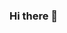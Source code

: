 ### Hi there 👋

<!--
**JeathRahmatUllah/JeathRahmatUllah** is a ✨ _special_ ✨ repository because its `README.md` (this file) appears on your GitHub profile.


 🔭 I’m currently working on Angular
 🌱 I’m currently learning NodeJs
 👯 I’m looking to collaborate on Meta/Google
 🤔 I’m looking for help with ExpressJs
 💬 Ask me about JavaScript/TYpeScript
 📫 How to reach me: jeathrahmatullah@gmail.com
 😄 Pronouns: J I A D

